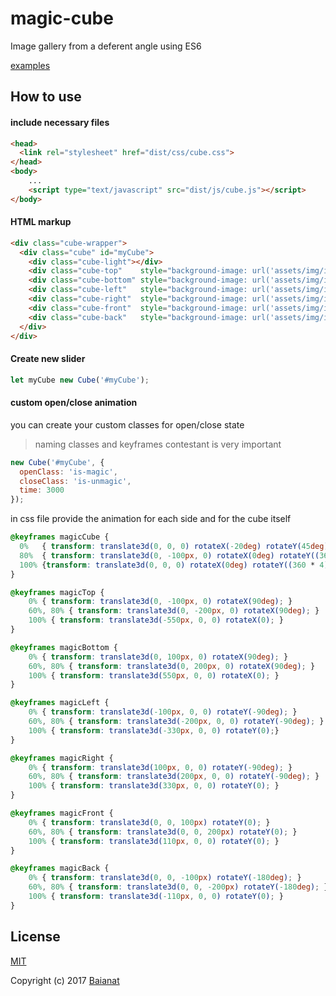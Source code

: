 # magic-cube
Image gallery from a deferent angle using ES6

[examples](https://baianat.github.io/magic-cube/)


## How to use
#### include necessary files
``` html
<head>
  <link rel="stylesheet" href="dist/css/cube.css">
</head>
<body>
    ...
    <script type="text/javascript" src="dist/js/cube.js"></script>
</body>
```

#### HTML markup
``` html
<div class="cube-wrapper">
  <div class="cube" id="myCube">
    <div class="cube-light"></div>
    <div class="cube-top"    style="background-image: url('assets/img/image-01.jpg')"></div>
    <div class="cube-bottom" style="background-image: url('assets/img/image-02.jpg')"></div>
    <div class="cube-left"   style="background-image: url('assets/img/image-03.jpg')"></div>
    <div class="cube-right"  style="background-image: url('assets/img/image-04.jpg')"></div>
    <div class="cube-front"  style="background-image: url('assets/img/image-05.jpg')"></div>
    <div class="cube-back"   style="background-image: url('assets/img/image-06.jpg')"></div>
  </div>
</div>
```

#### Create new slider
``` javascript
let myCube new Cube('#myCube');
```

#### custom open/close animation
you can create your custom classes for open/close state
> naming classes and keyframes contestant is very important
``` javascript
new Cube('#myCube', {
  openClass: 'is-magic',
  closeClass: 'is-unmagic',
  time: 3000
});
```

in css file provide the animation for each side and for the cube itself
``` css
@keyframes magicCube {
  0%   { transform: translate3d(0, 0, 0) rotateX(-20deg) rotateY(45deg); }
  80%  { transform: translate3d(0, -100px, 0) rotateX(0deg) rotateY((360 * 4)deg); }
  100% {transform: translate3d(0, 0, 0) rotateX(0deg) rotateY((360 * 4)deg); }
}

@keyframes magicTop {
    0% { transform: translate3d(0, -100px, 0) rotateX(90deg); }
    60%, 80% { transform: translate3d(0, -200px, 0) rotateX(90deg); }
    100% { transform: translate3d(-550px, 0, 0) rotateX(0); }
}

@keyframes magicBottom {
    0% { transform: translate3d(0, 100px, 0) rotateX(90deg); }
    60%, 80% { transform: translate3d(0, 200px, 0) rotateX(90deg); }
    100% { transform: translate3d(550px, 0, 0) rotateX(0); }
}

@keyframes magicLeft {
    0% { transform: translate3d(-100px, 0, 0) rotateY(-90deg); }
    60%, 80% { transform: translate3d(-200px, 0, 0) rotateY(-90deg); }
    100% { transform: translate3d(-330px, 0, 0) rotateY(0);}
}

@keyframes magicRight {
    0% { transform: translate3d(100px, 0, 0) rotateY(-90deg); }
    60%, 80% { transform: translate3d(200px, 0, 0) rotateY(-90deg); }
    100% { transform: translate3d(330px, 0, 0) rotateY(0); }
}

@keyframes magicFront {
    0% { transform: translate3d(0, 0, 100px) rotateY(0); }
    60%, 80% { transform: translate3d(0, 0, 200px) rotateY(0); }
    100% { transform: translate3d(110px, 0, 0) rotateY(0); }
}

@keyframes magicBack {
    0% { transform: translate3d(0, 0, -100px) rotateY(-180deg); }
    60%, 80% { transform: translate3d(0, 0, -200px) rotateY(-180deg); }
    100% { transform: translate3d(-110px, 0, 0) rotateY(0); }
}
```

## License

[MIT](http://opensource.org/licenses/MIT)

Copyright (c) 2017 [Baianat](http://baianat.com)

